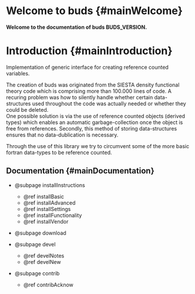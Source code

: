 # Welcome to buds  {#mainWelcome}

__Welcome to the documentation of buds BUDS_VERSION.__

# Introduction  {#mainIntroduction}

Implementation of generic interface for creating
reference counted variables.  

The creation of buds was originated from the SIESTA density functional
theory code which is comprising more than 100.000 lines of code.
A recuring problem was how to silently handle whether certain data-structures
used throughout the code was actually needed or whether they could be
deleted.  
One possible solution is via the use of reference counted objects (derived
types) which enables an automatic garbage-collection once the object is free
from references.
Secondly, this method of storing data-structures ensures that no data-dublication
is necessary.

Through the use of this library we try to circumvent some of the more basic
fortran data-types to be reference counted.

## Documentation  {#mainDocumentation}

- @subpage installInstructions
  - @ref installBasic
  - @ref installAdvanced
  - @ref installSettings
  - @ref installFunctionality
  - @ref installVendor
  
- @subpage download

- @subpage devel
  - @ref develNotes
  - @ref develNew

- @subpage contrib
  - @ref contribAcknow


